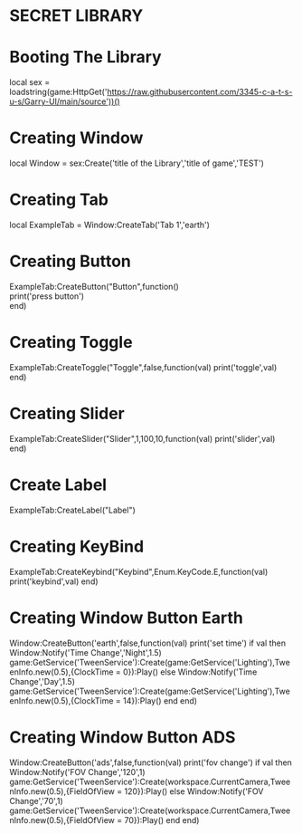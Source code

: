 # SECRET LIBRARY
# Booting The Library
local sex = loadstring(game:HttpGet('https://raw.githubusercontent.com/3345-c-a-t-s-u-s/Garry-UI/main/source'))()

# Creating Window
local Window = sex:Create('title of the Library','title of game','TEST')

# Creating Tab
local ExampleTab = Window:CreateTab('Tab 1','earth')

# Creating Button
ExampleTab:CreateButton("Button",function()	   
 print('press button')    
end)

# Creating Toggle
ExampleTab:CreateToggle("Toggle",false,function(val)
	print('toggle',val)
end)

# Creating Slider
ExampleTab:CreateSlider("Slider",1,100,10,function(val)
	print('slider',val)
end)

# Create Label
ExampleTab:CreateLabel("Label")

# Creating KeyBind
ExampleTab:CreateKeybind("Keybind",Enum.KeyCode.E,function(val)
	print('keybind',val)
end)

# Creating Window Button Earth
Window:CreateButton('earth',false,function(val)
	print('set time')
	if val then
		Window:Notify('Time Change','Night',1.5)
		game:GetService('TweenService'):Create(game:GetService('Lighting'),TweenInfo.new(0.5),{ClockTime = 0}):Play()
	else
		Window:Notify('Time Change','Day',1.5)
		game:GetService('TweenService'):Create(game:GetService('Lighting'),TweenInfo.new(0.5),{ClockTime = 14}):Play()
	end
end)

# Creating Window Button ADS
Window:CreateButton('ads',false,function(val)
	print('fov change')
	if val then
		Window:Notify('FOV Change','120',1)
		game:GetService('TweenService'):Create(workspace.CurrentCamera,TweenInfo.new(0.5),{FieldOfView = 120}):Play()
	else
		Window:Notify('FOV Change','70',1)
		game:GetService('TweenService'):Create(workspace.CurrentCamera,TweenInfo.new(0.5),{FieldOfView = 70}):Play()
	end
end)
